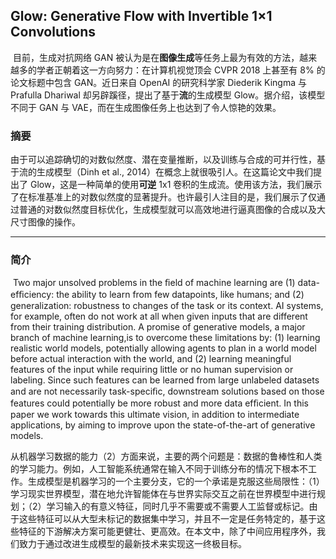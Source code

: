 
## Glow: Generative Flow with Invertible 1×1 Convolutions

​	目前，生成对抗网络 GAN 被认为是在**图像生成**等任务上最为有效的方法，越来越多的学者正朝着这一方向努力：在计算机视觉顶会 CVPR 2018 上甚至有 8% 的论文标题中包含 GAN。近日来自 OpenAI 的研究科学家 Diederik Kingma 与 Prafulla Dhariwal 却另辟蹊径，提出了基于**流**的生成模型 Glow。据介绍，该模型不同于 GAN 与 VAE，而在生成图像任务上也达到了令人惊艳的效果。



### 摘要

​	由于可以追踪确切的对数似然度、潜在变量推断，以及训练与合成的可并行性，基于流的生成模型（Dinh et al., 2014）在概念上就很吸引人。在这篇论文中我们提出了 Glow，这是一种简单的使用**可逆** 1x1 卷积的生成流。使用该方法，我们展示了在标准基准上的对数似然度的显著提升。也许最引人注目的是，我们展示了仅通过普通的对数似然度目标优化，生成模型就可以高效地进行逼真图像的合成以及大尺寸图像的操作。



---

### 简介

​	Two major unsolved problems in the ﬁeld of machine learning are (1) data-efﬁciency: the ability to learn from few datapoints, like humans; and (2) generalization: robustness to changes of the task or its context. AI systems, for example, often do not work at all when given inputs that are different from their training distribution. A promise of generative models, a major branch of machine learning,is to overcome these limitations by: (1) learning realistic world models, potentially allowing agents to plan in a world model before actual interaction with the world, and (2) learning meaningful features of the input while requiring little or no human supervision or labeling. Since such features can be learned from large unlabeled datasets and are not necessarily task-speciﬁc, downstream solutions based on those features could potentially be more robust and more data efﬁcient. In this paper we work towards this ultimate vision, in addition to intermediate applications, by aiming to improve upon the state-of-the-art of generative models.

​	从机器学习数据的能力（2）方面来说，主要的两个问题是：数据的鲁棒性和人类的学习能力。例如，人工智能系统通常在输入不同于训练分布的情况下根本不工作。生成模型是机器学习的一个主要分支，它的一个承诺是克服这些局限性：（1）学习现实世界模型，潜在地允许智能体在与世界实际交互之前在世界模型中进行规划；（2）学习输入的有意义特征，同时几乎不需要或不需要人工监督或标记。由于这些特征可以从大型未标记的数据集中学习，并且不一定是任务特定的，基于这些特征的下游解决方案可能更健壮、更高效。在本文中，除了中间应用程序外，我们致力于通过改进生成模型的最新技术来实现这一终极目标。

